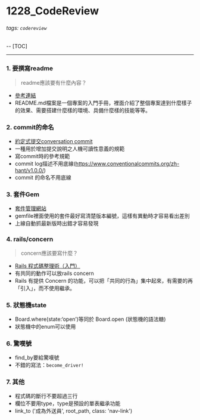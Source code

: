 # 1228_CodeReview

###### tags: `codereview`

--
[TOC]

---
### 1. 要撰寫readme
> readme應該要有什麼內容？
- [參考連結](https://www.itread01.com/content/1546336472.html)
- README.md檔案是一個專案的入門手冊，裡面介紹了整個專案達到什麼樣子的效果、需要搭建什麼樣的環境、具備什麼樣的技能等等。


### 2. commit的命名
- [約定式提交conversation commit](https://www.conventionalcommits.org/zh-hant/v1.0.0/)
- 一種用於增加提交說明之人機可讀性意義的規範
- 寫commit時的參考規範
- commit log描述不用底線(https://www.conventionalcommits.org/zh-hant/v1.0.0/)
- commit 的命名不用底線 


### 3. 套件Gem
- [套件管理網站](https://rubygems.org/)
- gemfile裡面使用的套件最好寫清楚版本編號，這樣有異動時才容易看出差別
- 上線自動抓最新版時出錯才容易發現

### 4. rails/concern
> concern應該要寫什麼？
- [Rails 程式碼整理術（入門）](https://railsbook.tw/chapters/25-organize-your-code.html)
- 有共同的動作可以放rails concern
- Rails 有提供 Concern 的功能，可以把「共同的行為」集中起來，有需要的再「引入」，而不使用繼承。

### 5. 狀態機state
- Board.where(state:‘open’)等同於 Board.open (狀態機的語法糖)
- 狀態機中的enum可以使用


### 6. 驚嘆號
- find_by要給驚嘆號
- 不錯的寫法：`become_driver!`


### 7. 其他 
- 程式碼的斷行不要超過三行
- 欄位不要用type，type是預設的單表繼承功能
- link_to ('成為外送員', root_path, class: 'nav-link')
